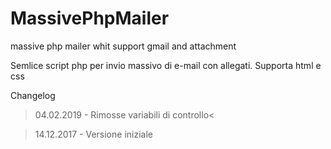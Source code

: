 # MassivePhpMailer
massive php mailer whit support gmail and attachment

Semlice script php per invio massivo di e-mail con allegati.
Supporta html e css

Changelog
>04.02.2019 - Rimosse variabili di controllo<

>14.12.2017 - Versione iniziale

